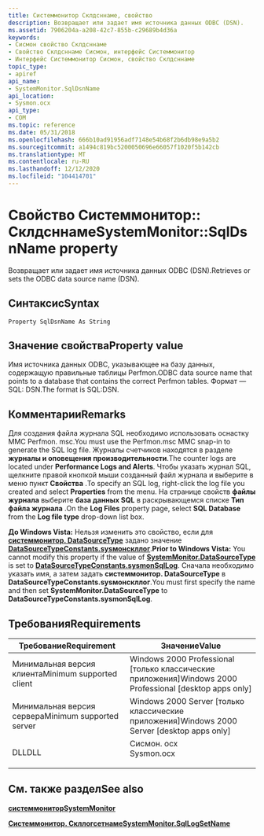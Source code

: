 ```yaml
---
title: Системмонитор Склдсннаме, свойство
description: Возвращает или задает имя источника данных ODBC (DSN).
ms.assetid: 7906204a-a208-42c7-855b-c29689b4d36a
keywords:
- Сисмон свойство Склдсннаме
- Свойство Склдсннаме Сисмон, интерфейс Системмонитор
- Интерфейс Системмонитор Сисмон, свойство Склдсннаме
topic_type:
- apiref
api_name:
- SystemMonitor.SqlDsnName
api_location:
- Sysmon.ocx
api_type:
- COM
ms.topic: reference
ms.date: 05/31/2018
ms.openlocfilehash: 666b10ad91956adf7148e54b68f2b6db98e9a5b2
ms.sourcegitcommit: a1494c819bc5200050696e66057f1020f5b142cb
ms.translationtype: MT
ms.contentlocale: ru-RU
ms.lasthandoff: 12/12/2020
ms.locfileid: "104414701"
---
```

# <a name="systemmonitorsqldsnname-property"></a><span data-ttu-id="e13e5-106">Свойство Системмонитор:: Склдсннаме</span><span class="sxs-lookup"><span data-stu-id="e13e5-106">SystemMonitor::SqlDsnName property</span></span>

<span data-ttu-id="e13e5-107">Возвращает или задает имя источника данных ODBC (DSN).</span><span class="sxs-lookup"><span data-stu-id="e13e5-107">Retrieves or sets the ODBC data source name (DSN).</span></span>

## <a name="syntax"></a><span data-ttu-id="e13e5-108">Синтаксис</span><span class="sxs-lookup"><span data-stu-id="e13e5-108">Syntax</span></span>


```VB
Property SqlDsnName As String
```



## <a name="property-value"></a><span data-ttu-id="e13e5-109">Значение свойства</span><span class="sxs-lookup"><span data-stu-id="e13e5-109">Property value</span></span>

<span data-ttu-id="e13e5-110">Имя источника данных ODBC, указывающее на базу данных, содержащую правильные таблицы Perfmon.</span><span class="sxs-lookup"><span data-stu-id="e13e5-110">ODBC data source name that points to a database that contains the correct Perfmon tables.</span></span> <span data-ttu-id="e13e5-111">Формат — SQL: DSN.</span><span class="sxs-lookup"><span data-stu-id="e13e5-111">The format is SQL:DSN.</span></span>

## <a name="remarks"></a><span data-ttu-id="e13e5-112">Комментарии</span><span class="sxs-lookup"><span data-stu-id="e13e5-112">Remarks</span></span>

<span data-ttu-id="e13e5-113">Для создания файла журнала SQL необходимо использовать оснастку MMC Perfmon. msc.</span><span class="sxs-lookup"><span data-stu-id="e13e5-113">You must use the Perfmon.msc MMC snap-in to generate the SQL log file.</span></span> <span data-ttu-id="e13e5-114">Журналы счетчиков находятся в разделе **журналы и оповещения производительности**.</span><span class="sxs-lookup"><span data-stu-id="e13e5-114">The counter logs are located under **Performance Logs and Alerts**.</span></span> <span data-ttu-id="e13e5-115">Чтобы указать журнал SQL, щелкните правой кнопкой мыши созданный файл журнала и выберите в меню пункт **Свойства** .</span><span class="sxs-lookup"><span data-stu-id="e13e5-115">To specify an SQL log, right-click the log file you created and select **Properties** from the menu.</span></span> <span data-ttu-id="e13e5-116">На странице свойств **файлы журнала** выберите **база данных SQL** в раскрывающемся списке **Тип файла журнала** .</span><span class="sxs-lookup"><span data-stu-id="e13e5-116">On the **Log Files** property page, select **SQL Database** from the **Log file type** drop-down list box.</span></span>

<span data-ttu-id="e13e5-117">**До Windows Vista:** Нельзя изменить это свойство, если для [**системмонитор. DataSourceType**](systemmonitor-datasourcetype.md) задано значение [**DataSourceTypeConstants.sysмонскллог**](/windows/desktop/api/ISysmon/ne-isysmon-datasourcetypeconstants).</span><span class="sxs-lookup"><span data-stu-id="e13e5-117">**Prior to Windows Vista:** You cannot modify this property if the value of [**SystemMonitor.DataSourceType**](systemmonitor-datasourcetype.md) is set to [**DataSourceTypeConstants.sysmonSqlLog**](/windows/desktop/api/ISysmon/ne-isysmon-datasourcetypeconstants).</span></span> <span data-ttu-id="e13e5-118">Сначала необходимо указать имя, а затем задать **системмонитор. DataSourceType** в **DataSourceTypeConstants.sysмонскллог**.</span><span class="sxs-lookup"><span data-stu-id="e13e5-118">You must first specify the name and then set **SystemMonitor.DataSourceType** to **DataSourceTypeConstants.sysmonSqlLog**.</span></span>

## <a name="requirements"></a><span data-ttu-id="e13e5-119">Требования</span><span class="sxs-lookup"><span data-stu-id="e13e5-119">Requirements</span></span>



| <span data-ttu-id="e13e5-120">Требование</span><span class="sxs-lookup"><span data-stu-id="e13e5-120">Requirement</span></span> | <span data-ttu-id="e13e5-121">Значение</span><span class="sxs-lookup"><span data-stu-id="e13e5-121">Value</span></span> |
|-------------------------------------|---------------------------------------------------------------------------------------|
| <span data-ttu-id="e13e5-122">Минимальная версия клиента</span><span class="sxs-lookup"><span data-stu-id="e13e5-122">Minimum supported client</span></span><br/> | <span data-ttu-id="e13e5-123">Windows 2000 Professional \[только классические приложения\]</span><span class="sxs-lookup"><span data-stu-id="e13e5-123">Windows 2000 Professional \[desktop apps only\]</span></span><br/>                            |
| <span data-ttu-id="e13e5-124">Минимальная версия сервера</span><span class="sxs-lookup"><span data-stu-id="e13e5-124">Minimum supported server</span></span><br/> | <span data-ttu-id="e13e5-125">Windows 2000 Server \[только классические приложения\]</span><span class="sxs-lookup"><span data-stu-id="e13e5-125">Windows 2000 Server \[desktop apps only\]</span></span><br/>                                  |
| <span data-ttu-id="e13e5-126">DLL</span><span class="sxs-lookup"><span data-stu-id="e13e5-126">DLL</span></span><br/>                      | <dl> <span data-ttu-id="e13e5-127"><dt>Сисмон. ocx</dt></span><span class="sxs-lookup"><span data-stu-id="e13e5-127"><dt>Sysmon.ocx</dt></span></span> </dl> |



## <a name="see-also"></a><span data-ttu-id="e13e5-128">См. также раздел</span><span class="sxs-lookup"><span data-stu-id="e13e5-128">See also</span></span>

<dl> <dt>

[<span data-ttu-id="e13e5-129">**системмонитор**</span><span class="sxs-lookup"><span data-stu-id="e13e5-129">**SystemMonitor**</span></span>](systemmonitor.md)
</dt> <dt>

[<span data-ttu-id="e13e5-130">**Системмонитор. Скллогсетнаме**</span><span class="sxs-lookup"><span data-stu-id="e13e5-130">**SystemMonitor.SqlLogSetName**</span></span>](systemmonitor-sqllogsetname.md)
</dt> </dl>

 

 





